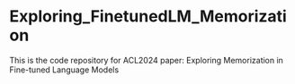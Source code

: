 # Exploring_FinetunedLM_Memorization
This is the code repository for ACL2024 paper: Exploring Memorization in Fine-tuned Language Models
